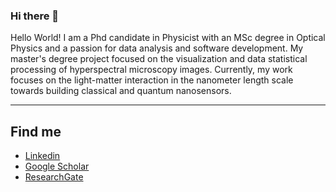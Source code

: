 ### Hi there 👋

Hello World! I am a Phd candidate in Physicist with an MSc degree in Optical Physics and a passion for data analysis and software development. My master's degree project focused on the visualization and data statistical processing of hyperspectral microscopy images. Currently, my work focuses on the light-matter interaction in the nanometer length scale towards building classical and quantum nanosensors.

---

## Find me

* <a href="https://www.linkedin.com/in/allison-pessoa-bb6b71a9/"> Linkedin</a>
* <a href="https://scholar.google.com/citations?user=QACNqQEAAAAJ&hl=en"> Google Scholar</a>
* <a href="https://www.researchgate.net/profile/Allison-Pessoa"> ResearchGate</a>
